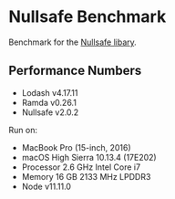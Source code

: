 # Nullsafe Benchmark
Benchmark for the [Nullsafe libary](https://github.com/jkeam/nullsafe).

## Performance Numbers

* Lodash v4.17.11
* Ramda v0.26.1
* Nullsafe v2.0.2

Run on:
* MacBook Pro (15-inch, 2016)
* macOS High Sierra 10.13.4 (17E202)
* Processor 2.6 GHz Intel Core i7
* Memory 16 GB 2133 MHz LPDDR3
* Node v11.11.0
